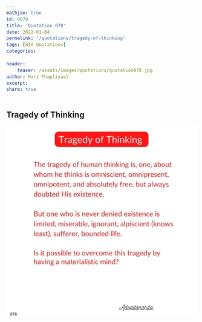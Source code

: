 ```yaml
---
mathjax: true
id: 9078
title: 'Quotation 078'
date: 2022-01-04
permalink: '/quotations/tragedy-of-thinking'
tags: [WIA Quotations] 
categories: 

header:
    teaser: /assets/images/quotations/quotation078.jpg
author: Hari Thapliyaal 
excerpt:
share: true 
---
```


## Tragedy of Thinking

![Tragedy of Thinking](/assets/images/quotations/quotation078.jpg)
